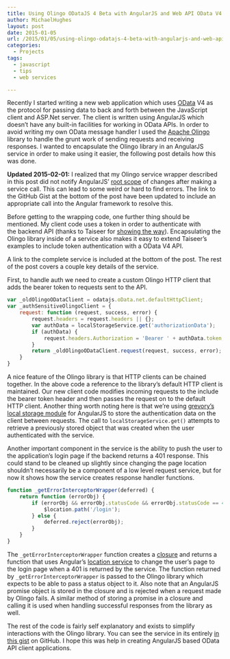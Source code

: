 ```yaml
---
title: Using Olingo ODataJS 4 Beta with AngularJS and Web API OData V4
author: MichaelHughes
layout: post
date: 2015-01-05
url: /2015/01/05/using-olingo-odatajs-4-beta-with-angularjs-and-web-api-odata-v4/
categories:
  - Projects
tags:
  - javascript
  - tips
  - web services

---
```

Recently I started writing a new web application which uses [OData][1] V4 as the protocol for passing data to back and forth between the JavaScript client and ASP.Net server. The client is written using AngularJS which doesn&#8217;t have any built-in facilities for working in OData APIs. In order to avoid writing my own OData message handler I used the [Apache Olingo][2] library to handle the grunt work of sending requests and receiving responses. I wanted to encapsulate the Olingo library in an AngularJS service in order to make using it easier, the following post details how this was done.

 [1]: http://www.odata.org/
 [2]: http://olingo.apache.org/doc/javascript/index.html

<!--more-->

**Updated 2015-02-01:** I realized that my Olingo service wrapper described in this post did not notify AngularJS&#8217; [root scope][3] of changes after making a service call. This can lead to some weird or hard to find errors. The link to the GitHub Gist at the bottom of the post have been updated to include an appropriate call into the Angular framework to resolve this.

Before getting to the wrapping code, one further thing should be mentioned. My client code uses a token in order to authenticate with the backend API (thanks to Taiseer for [showing the way][4]). Encapsulating the Olingo library inside of a service also makes it easy to extend Taiseer&#8217;s examples to include token authentication with a OData V4 API.

A link to the complete service is included at the bottom of the post. The rest of the post covers a couple key details of the service.

First, to handle auth we need to create a custom Olingo HTTP client that adds the bearer token to requests sent to the API.

```javascript
var _oldOlingoODataClient = odatajs.oData.net.defaultHttpClient;
var _authSensitiveOlingoClient = {
    request: function (request, success, error) {
        request.headers = request.headers || {};
        var authData = localStorageService.get('authorizationData');
        if (authData) {
            request.headers.Authorization = 'Bearer ' + authData.token;
        }
        return _oldOlingoODataClient.request(request, success, error);
    }
}
```

A nice feature of the Olingo library is that HTTP clients can be chained together. In the above code a reference to the library&#8217;s default HTTP client is maintained. Our new client code modifies incoming requests to the include the bearer token header and then passes the request on to the default HTTP client. Another thing worth noting here is that we&#8217;re using [grevory&#8217;s local storage module][5] for AngularJS to store the authentication data on the client between requests. The call to `localStorageService.get()` attempts to retrieve a previously stored object that was created when the user authenticated with the service.

Another important component in the service is the ability to push the user to the application&#8217;s login page if the backend returns a 401 response. This could stand to be cleaned up slightly since changing the page location shouldn&#8217;t necessarily be a component of a low level request service, but for now it shows how the service creates response handler functions.

```javascript
function _getErrorInterceptorWrapper(deferred) {
    return function (errorObj) {
        if (errorObj && errorObj.statusCode && errorObj.statusCode == 401) {
            $location.path('/login');
        } else {
            deferred.reject(errorObj);
        }
    }
}
```

The `_getErrorInterceptorWrapper` function creates a [closure][6] and returns a function that uses Angular&#8217;s [location service][7] to change the user&#8217;s page to the login page when a 401 is returned by the service. The function returned by `_getErrorInterceptorWrapper` is passed to the Olingo library which expects to be able to pass a status object to it. Also note that an AngularJS promise object is stored in the closure and is rejected when a request made by Olingo fails. A similar method of storing a promise in a closure and calling it is used when handling successful responses from the library as well.

The rest of the code is fairly self explanatory and exists to simplify interactions with the Olingo library. You can see the service in its entirely [in this gist][8] on GitHub. I hope this was help in creating AngularJS based OData API client applications.

 [3]: https://docs.angularjs.org/api/ng/type/$rootScope.Scope
 [4]: http://bitoftech.net/2014/06/01/token-based-authentication-asp-net-web-api-2-owin-asp-net-identity/
 [5]: https://github.com/grevory/angular-local-storage
 [6]: http://www.javascriptkit.com/javatutors/closures.shtml
 [7]: https://docs.angularjs.org/api/ng/service/$location
 [8]: https://gist.github.com/msh9/1bed9a7bb0effd7171df